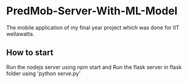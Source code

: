 # PredMob-Server-With-ML-Model
The mobile application of my final year project which was done for IIT wellawatta.
## How to start
Run the nodejs server using npm start and
Run the flask server in flask folder using 'python serve.py'
